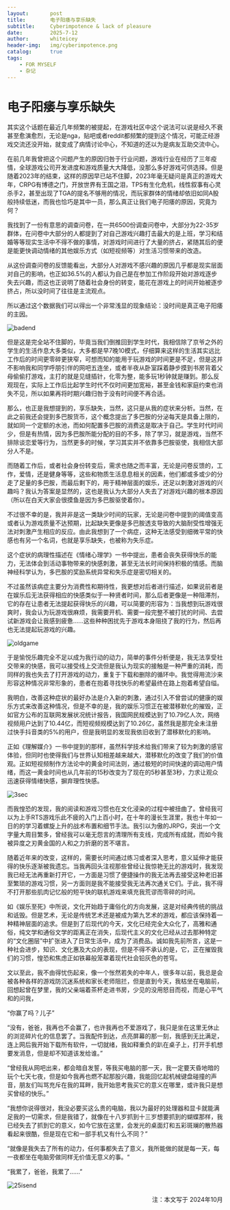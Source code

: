 ```yaml
---
layout:       post
title:        电子阳痿与享乐缺失
subtitle:     Cyberimpotence & lack of pleasure
date:         2025-7-12
author:       whiteicey
header-img:   img/cyberimpotence.png
catalog:      true
tags:
    - FOR MYSELF
    - 杂记
---
```


# 电子阳痿与享乐缺失

其实这个话题在最近几年频繁的被提起，在游戏社区中这个说法可以说是经久不衰甚至愈演愈烈，无论是nga，贴吧或者reddit都频繁的提到这个情况，可能正经游戏交流还没开始，就变成了病情讨论中心，不知道的还以为是病友互助交流中心。
	
在前几年我曾把这个问题产生的原因归咎于行业问题，游戏行业在经历了三年疫情，全球游戏公司开发进度和游戏质量大大降低，没那么多好游戏可供选择。但是随着2023年的结束，这样的原因早已站不住脚，2023年毫无疑问是真正的游戏大年，CRPG有博德之门，开放世界有王国之泪，TPS有生化危机，线性叙事有心灵杀手2，甚至出现了TGA的提名不够用的情况，而玩家群体的情绪却依旧如同A股般持续低迷，而我也恰巧是其中一员，那么真正让我们电子阳痿的原因，究竟为何？
	
我找到了一份有意思的调查问卷，在一共6500份调查问卷中，大部分为22-35岁群体，在问卷中大部分的人都提到了对自己游戏兴趣打击最大的是上班，学习和结婚等等现实生活中不得不做的事情，对游戏时间进行了大量的挤占，紧随其后的便是能更快调动情绪的其他娱乐方式（如短视频等）对生活习惯带来的改造。

从这份调查问卷的反馈能看出，大部分人对游戏不感兴趣的原因几乎都是现实层面对自己的影响，也正如36.5%的人都认为自己是在参加工作阶段开始对游戏逐步失去兴趣，而这也正说明了随着社会身份的转变，能花在游戏上的时间开始被逐步挤占，所以没时间了往往是主流观点。

所以通过这个数据我们可以得出一个非常浅显的现象结论：没时间是真正电子阳痿的主因。

![badend](/img/badend.jpg)

但是这是完全站不住脚的，毕竟当我们倒推回到学生时代，我相信除了京爷之外的学生的生活作息大多类似，大多都是早7晚10模式，仔细算来这样的生活其实远比工作后的时间更零碎更狭窄，可想而知的能用于玩游戏的时间更是不足，但是这并不影响我和同学呼朋引伴的网吧五连坐，或者半夜从卧室踩着静步摸到书房背着父母偷偷打游戏，主打的就是见缝插针，化零为整，能多玩1秒钟就是赚到。那么反观现在，实际上工作后比起学生时代不仅时间更加宽裕，甚至金钱和家庭约束也消失不见，所以如果再将时期兴趣归咎于没有时间便不再合适。

那么，也正是我想提到的，享乐缺失，当然，这只是从我的症状来分析。当然，在此之前我还会提到多巴胺货币，这个概念提出了多巴胺的分泌每天是具备上限的，就如同一个定额的水池，而如何配置多巴胺的消费这是取决于自己。学生时代时间少，但是有热情，因为多巴胺所能分配的目的不多，除了学习，就是游戏，当然不排除谈恋爱等行为，当然更多的时候，学习其实并不依靠多巴胺驱使，我相信大部分人不是。

而随着工作后，或者社会身份转变后，需求也随之而丰富，无论是问卷反馈的，工作，爱情，还是健身等等，这些和物质生活息息相关的因素，他们都或多或少的分走了足量的多巴胺，而最后剩下的，用于精神层面的娱乐，还足以刺激对游戏的兴趣吗？我认为答案是显然的，这也是我认为大部分人失去了对游戏兴趣的根本原因（所以在白天大家会很摸鱼是因为多巴胺驱使着你）。

不过很不幸的是，我并非是这一类缺少时间的玩家，无论是问卷中提到的阈值变高或者认为游戏质量不达预期，比起缺失更像是多巴胺透支导致的大脑耐受性增强无法对刺激产生相应的反应。由此我想到了一个病症，这种无法感受到细微平常的快感也有另一个名词，也就是享乐缺失，也被称为失乐症。

这个症状的病理性描述在《情绪心理学》一书中提出，患者会丧失获得快乐的能力，无法体会到活动事物带来的快感刺激，甚至无法长时间保持积极的情感。而脑神经科学认为，多巴胺的奖励系统异常和失乐症是密切相关的。

不过虽然该病症主要分为消费性和期待性，我更想对后者进行描述，如果说前者是在娱乐后无法获得相应的快感类似于一种贤者时间，那么后者更像是一种阻滞剂，它的存在让患者无法提起获得快乐的兴趣，可以简要的形容为：当我想到玩游戏很爽时，我会认为玩游戏很麻烦，我需要开机、需要一段完整不被打扰的时间、去尝试新游戏会让我感到疲惫......这些种种困扰先于游戏本身阻挠了我的行为，然后再也无法提起玩游戏的兴趣。

![oldgame](/img/oldgame.jpg)

于是愉悦乐趣完全不足以成为我行动的动力，简单的事件分析便是，我无法享受社交带来的快感，我可以接受线上交流但是我认为现实的接触是一种严重的消耗，而同样的我也失去了打开游戏的动力，重复于下载和删除的循环中。我觉得用流沙来形容这种情况非常形象的，患者在抱着寻找快乐的希望最终在路上抱着希望自缢。

我明白，改善这种症状的最好办法是介入新的刺激，通过引入不曾尝试的健康的娱乐方式来改善这种情况，但是不幸的是，我的娱乐习惯正在被潜移默化的摧毁，正如官方公布的互联网发展状况统计报告，我国网民规模达到了10.79亿人次，网络视频用户达到了10.44亿，而短视频规模达到了10.26亿，虽然我是那完全未注册过快手抖音类的5%的用户，但是我明显的发现我依旧收到了潜移默化的影响。

正如《理解媒介》一书中提到的那样，虽然科学技术给我们带来了较为刺激的感官体验，但同时也使得我们与世界认知相差越来越大，潜移默化的改变了我们的价值观。正如短视频制作方法论中的黄金时间法则，通过极短的时间快速的调动用户情绪，而这一黄金时间也从几年前的15秒改变为了现在的5秒甚至3秒，力求让观众迅速获得情绪快感，摒弃理性快感。

![3sec](/img/3sec.png)

而我惶恐的发现，我的阅读和游戏习惯也在文化浸染的过程中被扭曲了。曾经我可以为上手RTS游戏乐此不疲的入门上百小时，在十年的漫长生涯里，我也十年如一日的的学习着螺旋上升的战术布置和细节手法。我引以为傲的JRPG，突出一个文字量大周目繁多，曾经我可以毫无怨言的清理所有支线，完成所有成就，而如今我被异度之刃黄金国的人和之力折磨的苦不堪言。

随着近年来的改变，这样的，需要长时间通过练习或者深入思考，意义延伸才能获得的快乐逐渐被我遗忘。当我再回头注视那些曾经让我惊艳无比的游戏时，我发现我已经无法再重新打开它，一方面是习惯了便捷操作的我无法再去接受这种老旧甚至繁琐的游戏习惯，另一方面则是我不能接受我无法再次通关它们。于此，我不得不打开那些肌肉记忆般的短平快的联机游戏来填充我荒谬而零碎的时间。

如《娱乐至死》中所说，文化开始趋于庸俗化的方向发展，这是对经典传统的挑战和诋毁。但是艺术，无论是传统艺术还是被成为第九艺术的游戏，都应该保持着一种精神层面的追求。但是到了后现代的今天，文化已经完全大众化了，高雅和通俗，纯文学和通俗文学的距离正在消失，后现代主义的文化已经从过去那种特定的“文化圈层”中扩张进入了日常生活中，成为了消费品。诚如我先前所言，这是一种社会进步，知识、文化惠及大众的表现，但是不得不承认的是，它，正在摧毁我们的习惯，惶恐和焦虑正如铁幕般笼罩着现代社会铅灰色的苍穹。

文以至此，我不由得忧伤起来，像一个怅然若失的中年人，很多年以前，我总是会被各种各样的游戏防沉迷系统和家长老师阻拦，但是直到今天，我枯坐在电脑前，回想起曾在梦里，我的父亲端着茶杯走进书房，少见的没用怒目而视，而是心平气和的问我，

“你赢了吗？儿子” 

“没有，爸爸，我再也不会赢了，也许我再也不爱游戏了，我只是坐在这里无休止的浏览碎片化的信息罢了。当我配件到达，点亮屏幕的那一刻，我感到无比满足，连上网后我开始下载所有软件，一切就绪，我如释重负的趴在桌子上，打开手机想要发消息，但是却不知道该发给谁。”

“曾经我从网吧出来，都会暗自发誓，等我买电脑的那一天，我一定要天昏地暗的玩个七天七夜，但是如今我再也燃不起那股兴趣，我能回忆起机械键盘碰撞的声音，朋友们叫骂充斥在我的耳畔，我开始思考我买它的意义在哪里，或许我只是想买曾经的快乐。”

“我想你说得很对，我没必要买这么贵的电脑，我以为最好的处理器和显卡就能满足我的一切需求，但是我错了，就像在十八岁抓到十三岁想要抓到的蝴蝶那样，我已经失去了抓到它的意义，如今它放在这里，会发光的桌面灯和五彩斑斓的散热器看起来很酷，但是现在它和一部手机又有什么不同？”

“就像是我失去了所有的动力，任何事都失去了意义，我所能做的就是每一天，每一夜都坐在电脑旁做同样无价值无意义的事。“

“我累了，爸爸，我累了……”

![25isend](/img/25isend.jpg)

<div style="text-align: right;">注：本文写于 2024年10月


